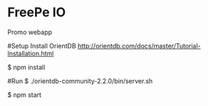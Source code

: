 # FreePe IO
Promo webapp

#Setup
Install OrientDB http://orientdb.com/docs/master/Tutorial-Installation.html

$ npm install

#Run
$ ./orientdb-community-2.2.0/bin/server.sh

$ npm start
